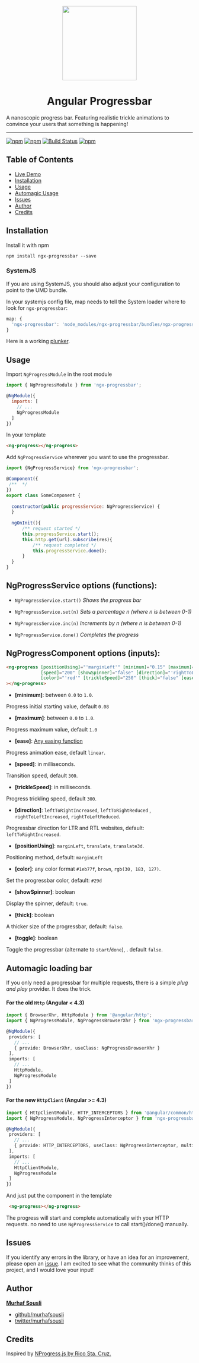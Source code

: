 <p align="center">
  <img height="200px" width="200px" style="text-align: center;" src="https://cdn.rawgit.com/MurhafSousli/ngx-progressbar/79d7fbba96cc528238e67aadb85eafe8653198de/assets/logo.svg">
  <h1 align="center">Angular Progressbar</h1>
</p>

A nanoscopic progress bar. Featuring realistic trickle animations to convince your users that something is happening!

___
[![npm](https://img.shields.io/badge/demo-online-ed1c46.svg)](https://murhafsousli.github.io/ngx-progressbar/)
[![npm](https://img.shields.io/npm/v/ngx-progressbar.svg?maxAge=2592000?style=plastic)](https://www.npmjs.com/package/ngx-progressbar) 
[![Build Status](https://travis-ci.org/MurhafSousli/ngx-progressbar.svg?branch=master)](https://www.npmjs.com/package/ngx-progressbar) 
[![npm](https://img.shields.io/npm/l/express.svg?maxAge=2592000)](/LICENSE)

## Table of Contents 
 
 - [Live Demo](https://MurhafSousli.github.io/ngx-progressbar)
 - [Installation](#installation)
 - [Usage](#usage) 
 - [Automagic Usage](#automagic)
 - [Issues](#issues)    
 - [Author](#author)
 - [Credits](#credits)

<a name="installation"/>

## Installation

Install it with npm

`npm install ngx-progressbar --save`

### SystemJS

If you are using SystemJS, you should also adjust your configuration to point to the UMD bundle.

In your systemjs config file, map needs to tell the System loader where to look for `ngx-progressbar`:
```js
map: {
  'ngx-progressbar': 'node_modules/ngx-progressbar/bundles/ngx-progressbar.umd.js',
}
```
Here is a working [plunker](https://plnkr.co/edit/OEVjavH87Hk8GdAqdayK?p=preview).


<a name="usage"/>

## Usage

Import `NgProgressModule` in the root module

```javascript
import { NgProgressModule } from 'ngx-progressbar';

@NgModule({
  imports: [
    // ...
    NgProgressModule
  ]
})
```

In your template

```html
<ng-progress></ng-progress>
```

Add `NgProgressService` wherever you want to use the progressbar.

```javascript
import {NgProgressService} from 'ngx-progressbar';

@Component({
 /**  */ 
})
export class SomeComponent {
  
  constructor(public progressService: NgProgressService) {
  }
  
  ngOnInit(){
      /** request started */
      this.progressService.start();
      this.http.get(url).subscribe(res){
          /** request completed */
          this.progressService.done();
      }
  }
}
```

## NgProgressService options (functions):


 - `NgProgressService.start()` *Shows the progress bar*

 - `NgProgressService.set(n)`   *Sets a percentage n (where n is between 0-1)*

 - `NgProgressService.inc(n)`   *Increments by n (where n is between 0-1)*

 - `NgProgressService.done()`   *Completes the progress*
 

## NgProgressComponent options (inputs):

```html
<ng-progress [positionUsing]="'marginLeft'" [minimum]="0.15" [maximum]="1"
             [speed]="200" [showSpinner]="false" [direction]="'rightToLeftIncreased'"
             [color]="'red'" [trickleSpeed]="250" [thick]="false" [ease]="'linear'"
></ng-progress>
```


 - **[minimum]**: between `0.0` to `1.0`.

  Progress initial starting value, default `0.08`

 - **[maximum]**: between `0.0` to `1.0`.

  Progress maximum value, default `1.0`

 - **[ease]**: [Any easing function](http://easings.net/)

  Progress animation ease, default `linear`.

 - **[speed]**: in milliseconds.

  Transition speed,  default `300`.

 - **[trickleSpeed]**: in milliseconds. 

  Progress trickling speed, default `300`.

 - **[direction]**:  `leftToRightIncreased`, `leftToRightReduced` , `rightToLeftIncreased`, `rightToLeftReduced`.

  Progressbar direction for LTR and RTL websites, default: `leftToRightIncreased`.

 - **[positionUsing]**: `marginLeft`, `translate`, `translate3d`.

  Positioning method, default: `marginLeft`

 - **[color]**: any color format `#1eb77f`, `brown`, `rgb(30, 183, 127)`.

  Set the progressbar color, default: `#29d`

 - **[showSpinner]**: boolean 

  Display the spinner, default: `true`.

 - **[thick]**: boolean 

  A thicker size of the progressbar, default: `false`.

 - **[toggle]**: boolean

  Toggle the progressbar (alternate to `start`/`done`), . default `false`.

<a name="automagic"/>

## Automagic loading bar
 
 If you only need a progressbar for multiple requests, there is a simple _plug and play_ provider. It does the trick.

 #### For the old `Http` (Angular < 4.3)
 
 ```ts
import { BrowserXhr, HttpModule } from '@angular/http';
import { NgProgressModule, NgProgressBrowserXhr } from 'ngx-progressbar';

@NgModule({
  providers: [
    // ...
    { provide: BrowserXhr, useClass: NgProgressBrowserXhr }
  ],
  imports: [
    // ...
    HttpModule,
    NgProgressModule
  ]
})
```

 #### For the new `HttpClient` (Angular >= 4.3)

 ```ts
import { HttpClientModule, HTTP_INTERCEPTORS } from '@angular/common/http';
import { NgProgressModule, NgProgressInterceptor } from 'ngx-progressbar';

@NgModule({
  providers: [
    // ...
    { provide: HTTP_INTERCEPTORS, useClass: NgProgressInterceptor, multi: true }
  ],
  imports: [
    // ...
    HttpClientModule,
    NgProgressModule
  ]
})
```
And just put the component in the template

```html
 <ng-progress></ng-progress>
```

 The progress will start and complete automatically with your HTTP requests. no need to use `NgProgressService` to call start()/done() manually.

<a name="issues"/>

## Issues

If you identify any errors in the library, or have an idea for an improvement, please open an [issue](https://github.com/MurhafSousli/ngx-progressbar/issues). I am excited to see what the community thinks of this project, and I would love your input!

<a name="author"/>

## Author

 **[Murhaf Sousli](http://murhafsousli.com)**

 - [github/murhafsousli](https://github.com/MurhafSousli)
 - [twitter/murhafsousli](https://twitter.com/MurhafSousli)
 
<a name="credit"/>

## Credits 

 Inspired by [NProgress.js by Rico Sta. Cruz.](https://github.com/rstacruz/nprogress)

